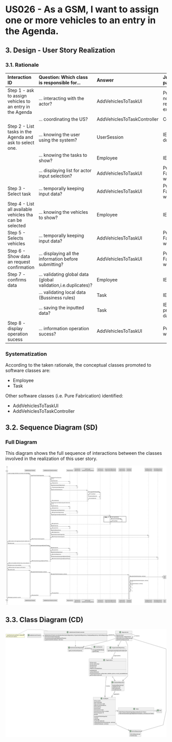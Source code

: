 # US026 - As a GSM, I want to assign one or more vehicles to an entry in the Agenda. 

## 3. Design - User Story Realization 

### 3.1. Rationale


| Interaction ID                                            | Question: Which class is responsible for...                    | Answer                      | Justification (with patterns)                                                                       |
|:----------------------------------------------------------|:---------------------------------------------------------------|:----------------------------|:----------------------------------------------------------------------------------------------------|
| Step 1 - ask to assign vehicles to an entry in the Agenda | ... interacting with the actor?                                | AddVehiclesToTaskUI         | Pure Fabrication: there is no reason to assign this responsibility to any existing class in the DM. |
|                                                           | ... coordinating the US?                                       | AddVehiclesToTaskController | Controller                                                                                          |
| Step 2 - List tasks in the Agenda and ask to select one.  | ... knowing the user using the system?                         | UserSession                 | IE: see Auth component documentation.                                                               |
|                                                           | ... knowing the tasks to show?                                 | Employee                    | IE: knows all tasks.                                                                                |
|                                                           | ... displaying list for actor input selection?                 | AddVehiclesToTaskUI         | Pure Fabrication(Interation with Actor)                                                             |
| Step 3 - Select task                                      | ... temporally keeping input data?                             | AddVehiclesToTaskUI         | Pure Fabrication(Interation with Actor)                                                             | 
| Step 4 - List all available vehicles tha can be selected  | ... knowing the vehicles to show?                              | Employee                    | IE: knows all vehicles                                                                              |
| Step 5 - Selects vehicles                                 | ... temporally keeping input data?                             | AddVehiclesToTaskUI         | Pure Fabrication(Interation with Actor)                                                             |
| Step 6 - Show data an request confirmation                | ... displaying all the information before submitting?          | AddVehiclesToTaskUI         | Pure Fabrication(Interation with Actor)                                                             |                                                                                                                                               
| Step 7 - confirms data		                             | ... validating global data (global validation,i.e.duplicates)? | Employee                    | IE: knows all its tasks.                                                                            |
| 			  		                                         | ... validating local data (Bussiness rules)                    | Task                        | IE: knows is own data.                                                                              |
| 		                                                     | ... saving the inputted data?                                  | Task                        | IE: object created previously has its own data.                                                     |
| Step 8 - display operation sucess	  	                 | ... information operation sucess?                              | AddVehiclesToTaskUI         | PureFabrication(Interation with Actor)                                                              |              


### Systematization ##

According to the taken rationale, the conceptual classes promoted to software classes are: 

* Employee
* Task

Other software classes (i.e. Pure Fabrication) identified: 

* AddVehiclesToTaskUI  
* AddVehiclesToTaskController


## 3.2. Sequence Diagram (SD)



### Full Diagram

This diagram shows the full sequence of interactions between the classes involved in the realization of this user story.

![Sequence Diagram - Full](svg/us026-sequence-diagram-full.svg)


## 3.3. Class Diagram (CD)

![Class Diagram](svg/us026-class-diagram.svg)